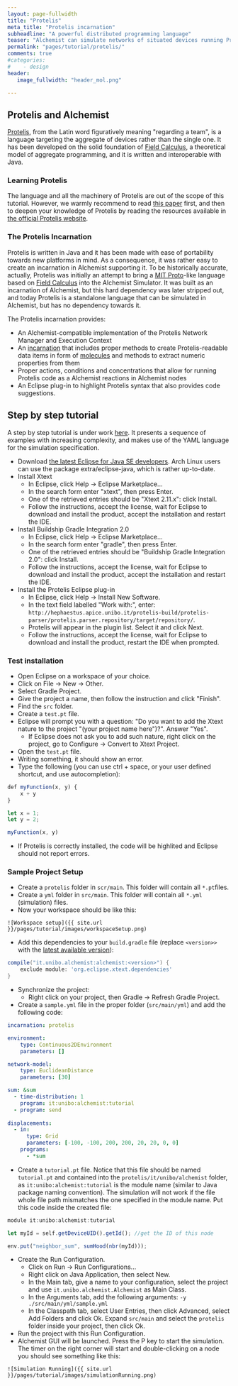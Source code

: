 ```yaml
---
layout: page-fullwidth
title: "Protelis"
meta_title: "Protelis incarnation"
subheadline: "A powerful distributed programming language"
teaser: "Alchemist can simulate networks of situated devices running Protelis programs."
permalink: "pages/tutorial/protelis/"
comments: true
#categories:
#    - design
header:
   image_fullwidth: "header_mol.png"

---
```



## Protelis and Alchemist
[Protelis][Protelis], from the Latin word figuratively meaning "regarding a team", is a language targeting the aggregate of devices rather than the single one.
It has been developed on the solid foundation of [Field Calculus][Field Calculus], a theoretical model of aggregate programming, and it is written and interoperable with Java.

### Learning Protelis
The language and all the machinery of Protelis are out of the scope of this tutorial. However, we warmly recommend to read [this paper][protelis paper] first, and then to deepen your knowledge of Protelis by reading the resources available in [the official Protelis website][Protelis].

### The Protelis Incarnation
Protelis is written in Java and it has been made with ease of portability towards new platforms in mind.
As a consequence, it was rather easy to create an incarnation in Alchemist supporting it.
To be historically accurate, actually, Protelis was initially an attempt to bring a [MIT Proto][Proto]-like language based on [Field Calculus][Field Calculus] into the Alchemist Simulator.
It was built as an incarnation of Alchemist, but this hard dependency was later stripped out, and today Protelis is a standalone language that can be simulated in Alchemist, but has no dependency towards it.

The Protelis incarnation provides:

* An Alchemist-compatible implementation of the Protelis Network Manager and Execution Context
* An [incarnation][ProtelisIncarnation] that includes proper methods to create Protelis-readable data items in form of [molecules][IMolecule] and methods to extract numeric properties from them
* Proper actions, conditions and concentrations that allow for running Protelis code as a Alchemist reactions in Alchemist nodes
* An Eclipse plug-in to highlight Protelis syntax that also provides code suggestions.

## Step by step tutorial
A step by step tutorial is under work [here][Protelis tutorial]. It presents a sequence of examples with increasing complexity, and makes use of the YAML language for the simulation specification.

* Download [the latest Eclipse for Java SE developers][eclipse]. Arch Linux users can use the package extra/eclipse-java, which is rather up-to-date.
* Install Xtext
	* In Eclipse, click Help -> Eclipse Marketplace...
	* In the search form enter "xtext", then press Enter.
	* One of the retrieved entries should be "Xtext 2.11.x": click Install.
	* Follow the instructions, accept the license, wait for Eclipse to download and install the product, accept the installation and restart the IDE.
* Install Buildship Gradle Integration 2.0
	* In Eclipse, click Help -> Eclipse Marketplace...
	* In the search form enter "gradle", then press Enter.
	* One of the retrieved entries should be "Buildship Gradle Integration 2.0": click Install.
	* Follow the instructions, accept the license, wait for Eclipse to download and install the product, accept the installation and restart the IDE.
* Install the Protelis Eclipse plug-in
	* In Eclipse, click Help -> Install New Software.
	* In the text field labelled "Work with:", enter: ``http://hephaestus.apice.unibo.it/protelis-build/protelis-parser/protelis.parser.repository/target/repository/``.
	* Protelis will appear in the plugin list. Select it and click Next.
	* Follow the instructions, accept the license, wait for Eclipse to download and install the product, restart the IDE when prompted.

### Test installation

* Open Eclipse on a workspace of your choice.
* Click on File -> New -> Other.
* Select Gradle Project.
* Give the project a name, then follow the instruction and click "Finish".
* Find the ``src`` folder.
* Create a ``test.pt`` file.
* Eclipse will prompt you with a question: "Do you want to add the Xtext nature to the project "(your project name here")?". Answer "Yes".
	* If Eclipse does not ask you to add such nature, right click on the project, go to Configure -> Convert to Xtext Project.
* Open the ``test.pt`` file.
* Writing something, it should show an error.
* Type the following (you can use ctrl + space, or your user defined shortcut, and use autocompletion):

```javascript
def myFunction(x, y) {
	x + y
}

let x = 1;
let y = 2;

myFunction(x, y)
```

* If Protelis is correctly installed, the code will be highlited and Eclipse should not report errors.

### Sample Project Setup

* Create a ``protelis`` folder in ``scr/main``. This folder will contain all ``*.pt``files.
* Create a ``yml`` folder in ``src/main``. This folder will contain all ``*.yml`` (simulation) files.
* Now your workspace should be like this:

``![Workspace setup]({{ site.url }}/pages/tutorial/images/workspaceSetup.png)``
* Add this dependencies to your ``build.gradle`` file (replace ``<version>>`` with the [latest available version][alchemistVersion]):

```gradle
compile("it.unibo.alchemist:alchemist:<version>") {
    exclude module: 'org.eclipse.xtext.dependencies'
}
```

* Synchronize the project:
	* Right click on your project, then Gradle -> Refresh Gradle Project.
* Create a ``sample.yml`` file in the proper folder (``src/main/yml``) and add the following code:

```yaml
incarnation: protelis

environment:
    type: Continuous2DEnvironment
    parameters: []

network-model:
    type: EuclideanDistance
    parameters: [30]

sum: &sum
  - time-distribution: 1
    program: it:unibo:alchemist:tutorial
  - program: send
  
displacements:
  - in:
      type: Grid
      parameters: [-100, -100, 200, 200, 20, 20, 0, 0]
    programs:
      - *sum
```

* Create a ``tutorial.pt`` file. Notice that this file should be named ``tutorial.pt`` and contained into the ``protelis/it/unibo/alchemist`` folder, as ``it:unibo:alchemist:tutorial`` is the module name (similar to Java package naming convention). The simulation will not work if the file whole file path mismatches the one specified in the module name. Put this code inside the created file:

```javascript
module it:unibo:alchemist:tutorial

let myId = self.getDeviceUID().getId(); //get the ID of this node

env.put("neighbor_sum", sumHood(nbr(myId)));
```

* Create the Run Configuration.
	* Click on Run -> Run Configurations...
	* Right click on Java Application, then select New.
	* In the Main tab, give a name to your configuration, select the project and use ``it.unibo.alchemist.Alchemist`` as Main Class.
	* In the Arguments tab, add the following arguments: ``-y ./src/main/yml/sample.yml``	
	* In the Classpath tab, select User Entries, then click Advanced, select Add Folders and click Ok. Expand ``src/main`` and select the ``protelis`` folder inside your project, then click Ok.
* Run the project with this Run Configuration.
* Alchemist GUI will be launched. Press the P key to start the simulation. The timer on the right corner will start and double-clicking on a node you should see something like this:

``![Simulation Running]({{ site.url }}/pages/tutorial/images/simulationRunning.png)``




[eclipse]: https://eclipse.org/downloads/
[Field Calculus]: http://dx.doi.org/10.1007/978-3-642-45364-9_11
[gui tutorial]: {{site.url}}/pages/tutorial/swingui
[IMolecule]: {{site.urldoc}}it/unibo/alchemist/model/interfaces/Molecule.html
[Protelis]: http://protelis.org
[ProtelisIncarnation]: {{site.urldoc}}it/unibo/alchemist/model/ProtelisIncarnation.html
[protelis paper]: http://dx.doi.org/10.1145/2695664.2695913
[Protelis tutorial]: https://github.com/AlchemistSimulator/Protelis-Incarnation-tutorial
[Proto]: http://proto.bbn.com/

[Apache Math 3]: http://commons.apache.org/proper/commons-math/
[create molecule]: {{site.url}}/javadoc/it/unibo/alchemist/model/interfaces/Incarnation.html#createMolecule-java.lang.String-
[DrawShape]: {{site.url}}/javadoc/it/unibo/alchemist/boundary/gui/effects/DrawShape.html
[eccentricity]: https://en.wikipedia.org/wiki/Eccentricity_(mathematics)
[HSB]: https://en.wikipedia.org/wiki/HSL_and_HSV
[IConcentration]: {{site.url}}/javadoc/it/unibo/alchemist/model/interfaces/IConcentration.html
[Incarnation]: {{site.url}}/javadoc/it/unibo/alchemist/model/interfaces/Incarnation.html
[ISimulation]: {{site.url}}/javadoc/it/unibo/alchemist/core/interfaces/ISimulation.html
[molecule property]: {{site.url}}/javadoc/it/unibo/alchemist/model/interfaces/Incarnation.html#getProperty-it.unibo.alchemist.model.interfaces.INode-it.unibo.alchemist.model.interfaces.IMolecule-java.lang.String-
[NaN]: https://docs.oracle.com/javase/8/docs/api/java/lang/Double.html#NaN
[NumberOfNodesNextToANode]: {{site.url}}/javadoc/it/unibo/alchemist/boundary/monitors/NumberOfNodesNextToANode.html
[observer pattern]: https://en.wikipedia.org/wiki/Observer_pattern
[RGBA]: https://en.wikipedia.org/wiki/RGBA_color_space
[statistic functions]: https://commons.apache.org/proper/commons-math/apidocs/org/apache/commons/math3/stat/descriptive/AbstractStorelessUnivariateStatistic.html
[String]: https://docs.oracle.com/javase/8/docs/api/java/lang/String.html
[alchemistVersion]: https://search.maven.org/#search%7Cgav%7C1%7Cg%3A%22it.unibo.alchemist%22%20AND%20a%3A%22alchemist%22
